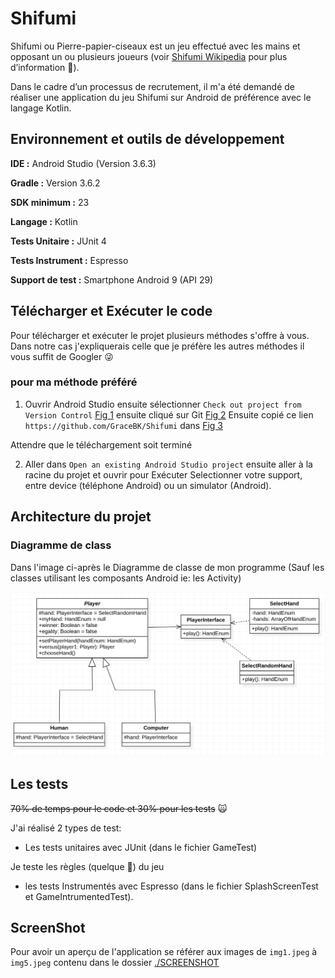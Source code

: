 # Shifumi

Shifumi ou Pierre-papier-ciseaux est un jeu effectué avec les mains et opposant un ou plusieurs joueurs (voir [Shifumi Wikipedia](https://fr.wikipedia.org/wiki/Pierre-papier-ciseaux) pour plus d’information :tongue:).

Dans le cadre d’un processus de recrutement, il m'a été demandé de réaliser une application du jeu Shifumi sur Android de préférence avec le langage Kotlin.

## Environnement et outils de développement

**IDE :**  Android Studio (Version 3.6.3)

**Gradle :**  Version 3.6.2

**SDK minimum :**  23

**Langage :**  Kotlin

**Tests Unitaire :**  JUnit 4

**Tests Instrument :**  Espresso

**Support de test :**  Smartphone Android 9 (API 29)

## Télécharger et Exécuter le code

Pour télécharger et exécuter le projet plusieurs méthodes s'offre à vous. Dans notre cas j'expliquerais celle que je préfère les autres méthodes il vous suffit de Googler :stuck_out_tongue_winking_eye:

### pour ma méthode préféré

1. Ouvrir Android Studio ensuite sélectionner `Check out project from Version Control` [Fig 1](https://github.com/GraceBK/Shifumi/tree/master/SCREENSHOT/fig1.png) ensuite cliqué sur Git [Fig 2](https://github.com/GraceBK/Shifumi/tree/master/SCREENSHOT/fig2.png)
Ensuite copié ce lien `https://github.com/GraceBK/Shifumi` dans [Fig 3](https://github.com/GraceBK/Shifumi/tree/master/SCREENSHOT/fig3.png)

Attendre que le téléchargement soit terminé

2. Aller dans `Open an existing Android Studio project` ensuite aller à la racine du projet et ouvrir pour Exécuter Selectionner votre support, entre device (téléphone Android) ou un simulator (Android).

## Architecture du projet

### Diagramme de class

Dans l'image ci-après le Diagramme de classe de mon programme (Sauf les classes utilisant les composants Android ie: les Activity)

![Diagramme de classe](./SCREENSHOT/DiagramClass.png)

## Les tests

~~70% de temps pour le code et 30% pour les tests~~ :scream_cat:

J'ai réalisé 2 types de test:

- Les tests unitaires avec JUnit (dans le fichier GameTest)

Je teste les règles (quelque :speak_no_evil:) du jeu

- les tests Instrumentés avec Espresso (dans le fichier SplashScreenTest et GameIntrumentedTest).

## ScreenShot

Pour avoir un aperçu de l'application se référer aux images de `img1.jpeg` à `img5.jpeg` contenu dans le dossier [./SCREENSHOT](https://github.com/GraceBK/Shifumi/tree/master/SCREENSHOT)
